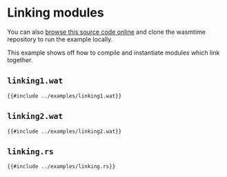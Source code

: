 # Linking modules

You can also [browse this source code online][code] and clone the wasmtime
repository to run the example locally.

[code]: https://github.com/bytecodealliance/wasmtime/blob/main/examples/linking.rs

This example shows off how to compile and instantiate modules which link
together.

## `linking1.wat`

```wat
{{#include ../examples/linking1.wat}}
```

## `linking2.wat`

```wat
{{#include ../examples/linking2.wat}}
```

## `linking.rs`

```rust,ignore
{{#include ../examples/linking.rs}}
```
